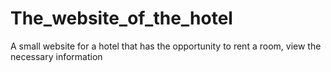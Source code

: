 # The_website_of_the_hotel
A small website for a hotel that has the opportunity to rent a room, view the necessary information
